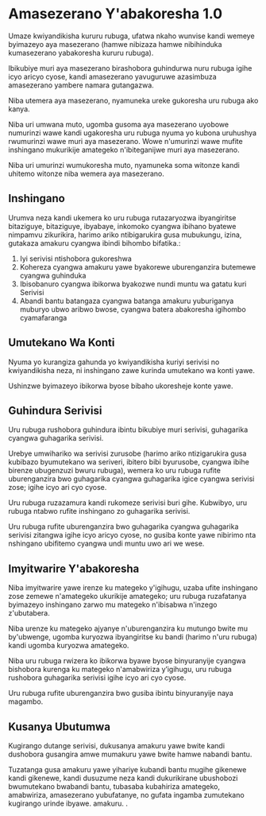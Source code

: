 # Amasezerano Y'abakoresha 1.0

Umaze kwiyandikisha kururu rubuga, ufatwa nkaho wunvise kandi wemeye byimazeyo aya masezerano (hamwe nibizaza hamwe nibihinduka kumasezerano yabakoresha kururu rubuga).

Ibikubiye muri aya masezerano birashobora guhindurwa nuru rubuga igihe icyo aricyo cyose, kandi amasezerano yavuguruwe azasimbuza amasezerano yambere namara gutangazwa.

Niba utemera aya masezerano, nyamuneka ureke gukoresha uru rubuga ako kanya.

Niba uri umwana muto, ugomba gusoma aya masezerano uyobowe numurinzi wawe kandi ugakoresha uru rubuga nyuma yo kubona uruhushya rwumurinzi wawe muri aya masezerano. Wowe n'umurinzi wawe mufite inshingano mukurikije amategeko n'ibiteganijwe muri aya masezerano.

Niba uri umurinzi wumukoresha muto, nyamuneka soma witonze kandi uhitemo witonze niba wemera aya masezerano.

## Inshingano

Urumva neza kandi ukemera ko uru rubuga rutazaryozwa ibyangiritse bitaziguye, bitaziguye, ibyabaye, inkomoko cyangwa ibihano byatewe nimpamvu zikurikira, harimo ariko ntibigarukira gusa mubukungu, izina, gutakaza amakuru cyangwa ibindi bihombo bifatika.:

1. Iyi serivisi ntishobora gukoreshwa
1. Kohereza cyangwa amakuru yawe byakorewe uburenganzira butemewe cyangwa guhinduka
1. Ibisobanuro cyangwa ibikorwa byakozwe nundi muntu wa gatatu kuri Serivisi
1. Abandi bantu batangaza cyangwa batanga amakuru yuburiganya muburyo ubwo aribwo bwose, cyangwa batera abakoresha igihombo cyamafaranga

## Umutekano Wa Konti

Nyuma yo kurangiza gahunda yo kwiyandikisha kuriyi serivisi no kwiyandikisha neza, ni inshingano zawe kurinda umutekano wa konti yawe.

Ushinzwe byimazeyo ibikorwa byose bibaho ukoresheje konte yawe.

## Guhindura Serivisi

Uru rubuga rushobora guhindura ibintu bikubiye muri serivisi, guhagarika cyangwa guhagarika serivisi.

Urebye umwihariko wa serivisi zurusobe (harimo ariko ntizigarukira gusa kubibazo byumutekano wa seriveri, ibitero bibi byurusobe, cyangwa ibihe birenze ubugenzuzi bwuru rubuga), wemera ko uru rubuga rufite uburenganzira bwo guhagarika cyangwa guhagarika igice cyangwa serivisi zose; igihe icyo ari cyo cyose.

Uru rubuga ruzazamura kandi rukomeze serivisi buri gihe. Kubwibyo, uru rubuga ntabwo rufite inshingano zo guhagarika serivisi.

Uru rubuga rufite uburenganzira bwo guhagarika cyangwa guhagarika serivisi zitangwa igihe icyo aricyo cyose, no gusiba konte yawe nibirimo nta nshingano ubifitemo cyangwa undi muntu uwo ari we wese.

## Imyitwarire Y'abakoresha

Niba imyitwarire yawe irenze ku mategeko y'igihugu, uzaba ufite inshingano zose zemewe n'amategeko ukurikije amategeko; uru rubuga ruzafatanya byimazeyo inshingano zarwo mu mategeko n'ibisabwa n'inzego z'ubutabera.

Niba urenze ku mategeko ajyanye n'uburenganzira ku mutungo bwite mu by'ubwenge, ugomba kuryozwa ibyangiritse ku bandi (harimo n'uru rubuga) kandi ugomba kuryozwa amategeko.

Niba uru rubuga rwizera ko ibikorwa byawe byose binyuranyije cyangwa bishobora kurenga ku mategeko n'amabwiriza y’igihugu, uru rubuga rushobora guhagarika serivisi igihe icyo ari cyo cyose.

Uru rubuga rufite uburenganzira bwo gusiba ibintu binyuranyije naya magambo.

## Kusanya Ubutumwa

Kugirango dutange serivisi, dukusanya amakuru yawe bwite kandi dushobora gusangira amwe mumakuru yawe bwite hamwe nabandi bantu.

Tuzatanga gusa amakuru yawe yihariye kubandi bantu mugihe gikenewe kandi gikenewe, kandi dusuzume neza kandi dukurikirane ubushobozi bwumutekano bwabandi bantu, tubasaba kubahiriza amategeko, amabwiriza, amasezerano yubufatanye, no gufata ingamba zumutekano kugirango urinde ibyawe. amakuru. .
